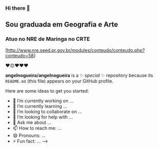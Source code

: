 ### Hi there 👋

## Sou graduada em Geografia e Arte

### Atuo no NRE de Maringa no CRTE

[http://www.nre.seed.pr.gov.br/modules/conteudo/conteudo.php?conteudo=58]

❤😍❤❤❤

**angelnogueira/angelnogueira** is a ✨ _special_ ✨ repository because its `README.md` (this file) appears on your GitHub profile.

Here are some ideas to get you started:

- 🔭 I’m currently working on ...
- 🌱 I’m currently learning ...
- 👯 I’m looking to collaborate on ...
- 🤔 I’m looking for help with ...
- 💬 Ask me about ...
- 📫 How to reach me: ...
- 😄 Pronouns: ...
- ⚡ Fun fact: ...
-->
